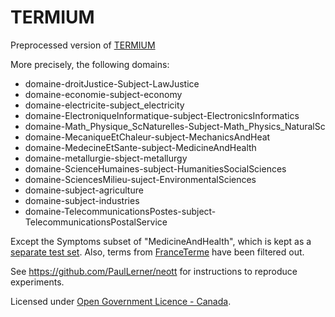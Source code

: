 # TERMIUM
Preprocessed version of [TERMIUM](https://open.canada.ca/data/en/dataset/94fc74d6-9b9a-4c2e-9c6c-45a5092453aa)

More precisely, the following domains:
- domaine-droitJustice-Subject-LawJustice
- domaine-economie-subject-economy
- domaine-electricite-subject_electricity
- domaine-ElectroniqueInformatique-subject-ElectronicsInformatics
- domaine-Math_Physique_ScNaturelles-Subject-Math_Physics_NaturalSc
- domaine-MecaniqueEtChaleur-subject-MechanicsAndHeat
- domaine-MedecineEtSante-subject-MedicineAndHealth
- domaine-metallurgie-sbject-metallurgy
- domaine-ScienceHumaines-subject-HumanitiesSocialSciences
- domaine-SciencesMilieu-suject-EnvironmentalSciences
- domaine-subject-agriculture
- domaine-subject-industries
- domaine-TelecommunicationsPostes-subject-TelecommunicationsPostalService

Except the Symptoms subset of "MedicineAndHealth", which is kept as a [separate test set](https://github.com/ANR-MaTOS/symptoms).
Also, terms from [FranceTerme](https://github.com/ANR-MaTOS/france_terme) have been filtered out.

See https://github.com/PaulLerner/neott for instructions to reproduce experiments.

Licensed under [Open Government Licence - Canada](https://open.canada.ca/en/open-government-licence-canada).
